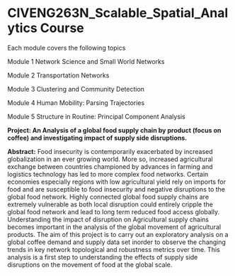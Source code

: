 # CIVENG263N_Scalable_Spatial_Analytics Course
Each module covers the following topics

Module 1 Network Science and Small World Networks 

Module 2 Transportation Networks 

Module 3 Clustering and Community Detection 

Module 4 Human Mobility: Parsing Trajectories 

Module 5 Structure in Routine: Principal Component Analysis

**Project: An Analysis of a global food supply chain by product (focus on coffee) and investigating impact of supply side disruptions.**

**Abstract:** Food insecurity is contemporarily exacerbated by increased globalization in an ever growing world. More so, increased agricultural exchange between countries championed by advances in farming and logistics technology has led to more complex food networks. Certain economies especially regions with low agricultural yield rely on imports for food and are susceptible to food insecurity and negative disruptions to the global food network. Highly connected global food supply chains are extremely vulnerable as both local disruption could entirely cripple the global food network and lead to long term reduced food access globally.
Understanding the impact of disruption on Agricultural supply chains becomes important in the analysis of the global movement of agricultural products. The aim of this project is to carry out an exploratory analysis on a global coffee demand and supply data set inorder to observe the changing trends in key network topological and robustness metrics over time. This analysis is a first step to understanding the effects of supply side disruptions on the movement of food at the global scale.
